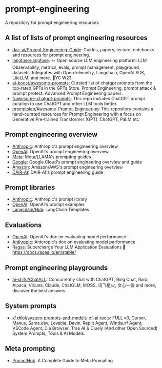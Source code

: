 # prompt-engineering
A repository for prompt engineering resources 

## A list of lists of prompt engineering resources
- [dair-ai/Prompt-Engineering-Guide](https://github.com/dair-ai/Prompt-Engineering-Guide): Guides, papers, lecture, notebooks and resources for prompt engineering. 
- [langfuse/langfuse](https://github.com/langfuse/langfuse): 🪢 Open source LLM engineering platform: LLM Observability, metrics, evals, prompt management, playground, datasets. Integrates with OpenTelemetry, Langchain, OpenAI SDK, LiteLLM, and more. 🍊YC W23
- [ai-boost/awesome-prompts](https://github.com/ai-boost/awesome-prompts): Curated list of chatgpt prompts from the top-rated GPTs in the GPTs Store. Prompt Engineering, prompt attack & prompt protect. Advanced Prompt Engineering papers.
- [f/awesome-chatgpt-prompts](https://github.com/f/awesome-chatgpt-prompts): This repo includes ChatGPT prompt curation to use ChatGPT and other LLM tools better.
- [promptslab/Awesome-Prompt-Engineering](https://github.com/promptslab/Awesome-Prompt-Engineering): This repository contains a hand-curated resources for Prompt Engineering with a focus on Generative Pre-trained Transformer (GPT), ChatGPT, PaLM etc

## Prompt engineering overview 
- [Anthropic](https://docs.anthropic.com/en/docs/build-with-claude/prompt-engineering/overview): Anthropic's prompt engineering overview 
- [OpenAI](https://platform.openai.com/docs/guides/prompt-engineering/prompt-engineering): OpenAI's prompt engineering overview 
- [Meta](https://www.llama.com/docs/how-to-guides/prompting/): Meta/LLAMA's prompting guides 
- [Google](https://cloud.google.com/discover/what-is-prompt-engineering?hl=en): Google Cloud's prompt engineering overview and guide
- [Amazon](https://aws.amazon.com/what-is/prompt-engineering/): Amazon/AWS's prompt engineering overview
- [DAIR-AI](https://www.promptingguide.ai/): DAIR-AI's prompt engineering guide

## Prompt libraries 
- [Anthropic](https://docs.anthropic.com/en/resources/prompt-library/library): Anthropic's prompt library
- [OpenAI](https://platform.openai.com/docs/examples): OpenAI's prompt examples
- [Langchain/Hub](https://smith.langchain.com/hub): LangChain Templates

## Evaluations 
- [OpenAI](https://platform.openai.com/docs/guides/evals): OpenAI's doc on evaluating model performance 
- [Anthropic](https://docs.anthropic.com/en/docs/test-and-evaluate/develop-tests): Antoropic's doc on evaluating model performance 
- [Ragas](https://github.com/explodinggradients/ragas): Supercharge Your LLM Application Evaluations 🚀 https://docs.ragas.io/en/stable/

## Prompt engineering playgrounds
- [ai-shifu/ChatALL](https://github.com/ai-shifu/ChatALL): Concurrently chat with ChatGPT, Bing Chat, Bard, Alpaca, Vicuna, Claude, ChatGLM, MOSS, 讯飞星火, 文心一言 and more, discover the best answers

## System prompts
- [x1xhlol/system-prompts-and-models-of-ai-tools](https://github.com/x1xhlol/system-prompts-and-models-of-ai-tools): FULL v0, Cursor, Manus, Same.dev, Lovable, Devin, Replit Agent, Windsurf Agent, VSCode Agent, Dia Browser, Trae AI & Cluely (And other Open Sourced) System Prompts, Tools & AI Models.

## Meta prompting 
- [PromptHub](https://www.prompthub.us/blog/a-complete-guide-to-meta-prompting): A Complete Guide to Meta Prompting